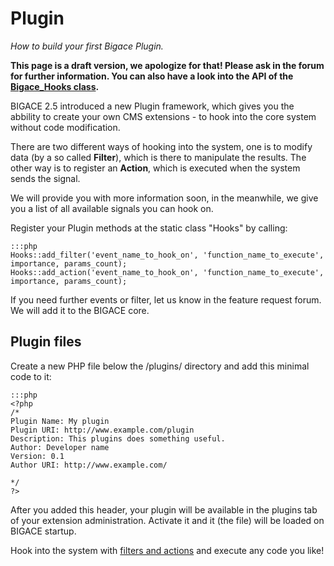 # Plugin

*How to build your first Bigace Plugin.*

**This page is a draft version, we apologize for that! Please ask in the forum for further information. You can also have a look into the API of the [Bigace_Hooks class](http://dev.bigace.org/api/latest/Bigace/Bigace_Hooks.html).**

BIGACE 2.5 introduced a new Plugin framework, which gives you the abbility to create your own CMS extensions - to hook into the core system without code modification.

There are two different ways of hooking into the system, one is to modify data (by a so called **Filter**), which is there to manipulate the results. The other way is to register an **Action**, which is executed when the system sends the signal.

We will provide you with more information soon, in the meanwhile, we give you a list of all available signals you can hook on.

Register your Plugin methods at the static class "Hooks" by calling:

	:::php
	Hooks::add_filter('event_name_to_hook_on', 'function_name_to_execute', importance, params_count);
	Hooks::add_action('event_name_to_hook_on', 'function_name_to_execute', importance, params_count);


If you need further events or filter, let us know in the feature request forum. We will add it to the BIGACE core.

## Plugin files

Create a new PHP file below the /plugins/ directory and add this minimal code to it:

	:::php
	<?php
	/*
	Plugin Name: My plugin
	Plugin URI: http://www.example.com/plugin
	Description: This plugins does something useful.
	Author: Developer name
	Version: 0.1
	Author URI: http://www.example.com/

	*/
	?>


After you added this header, your plugin will be available in the plugins tab of your extension administration. Activate it and it (the file) will be loaded on BIGACE startup. 

Hook into the system with [filters and actions](bigace/developer/hooks) and execute any code you like!

